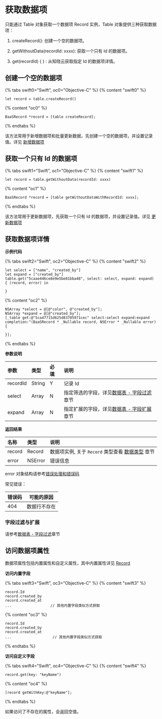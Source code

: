 # 获取数据项

只能通过 Table 对象获取一个数据项 Record 实例，Table 对象提供三种获取数据项：

1. createRecord(): 创建一个空的数据项。

2. getWithoutData(recordId: xxxx): 获取一个只有 Id 的数据项。

3. get(recordId) { } : 从知晓云获取指定 Id 的数据项详情。

## 创建一个空的数据项

{% tabs swift0="Swift", oc0="Objective-C" %}
{% content "swift0" %}
```
let record = table.createRecord()
```
{% content "oc0" %}
```
BaaSRecord *record = [table createRecord];
```
{% endtabs %}

该方法常用于新增数据项和批量更新数据，先创建一个空的数据项，并设置记录值。详见 [新增数据项](./create-record.md)

## 获取一个只有 Id 的数据项

{% tabs swift1="Swift", oc1="Objective-C" %}
{% content "swift1" %}
```
let record = table.getWithoutData(recordId: xxxx)
```
{% content "oc1" %}
```
BaaSRecord *record = [table getWithoutDataWithRecordId: xxxx];
```
{% endtabs %}

该方法常用于更新数据项，先获取一个只有 Id 的数据项，并设置记录值。详见 [更新数据项](./update-record.md)

## 获取数据项详情

**示例代码**

{% tabs swift2="Swift", oc2="Objective-C" %}
{% content "swift2" %}
```
let select = ["name", "created_by"]
let expand = ["created_by"]
table.get("5caae446ce8e9e5be81bba48", select: select, expand: expand) { (record, error) in

}
```
{% content "oc2" %}
```
NSArray *select = @[@"color", @"created_by"];
NSArray *expand = @[@"created_by"];
[_table get:@"5ca47715d625d83705971cec" select:select expand:expand completion:^(BaaSRecord * _Nullable record, NSError * _Nullable error) {
                        
}];
```
{% endtabs %}

**参数说明**

| 参数      | 类型   | 必填 | 说明 |
| :------- | :----- | :-- | :-- |
| recordId | String | Y  | 记录 Id |
| select | Array<String> |  N  | 指定筛选的字段，详见[数据表 - 字段过滤](./select-and-expand.md)章节 |
| expand | Array<String> |  N  | 指定扩展的字段，详见[数据表 - 字段扩展](./select-and-expand.md)章节 |

**返回结果**

| 名称       | 类型           | 说明 |
| :-------- | :------------  | :------ |
| record   | Record     | 数据项实例, 关于 `Record` 类型查看 [数据类型](./data-type.md) 章节|
| error     | NSError | 错误信息   |

error 对象结构请参考[错误处理和错误码](/ios-sdk/error-code.md)

常见错误：

| 错误码            | 可能的原因      |
|----------------|-----------------|
| 404            | 数据行不存在      |

### 字段过滤与扩展

请参考[数据表 - 字段过滤](./select-and-expand.md)章节

## 访问数据项属性

数据项属性包括内置属性和自定义属性，其中内置属性详见 [Record](./data-type.md) 

**访问内置字段**

{% tabs swift3="Swift", oc3="Objective-C" %}
{% content "swift3" %}
```
record.Id      
record.created_by       
record.created_at      
...                  // 其他内置字段类似方式获取
```
{% content "oc3" %}
```
record.Id  
record.created_by   
record.created_at      
...                   // 其他内置字段类似方式获取
```
{% endtabs %}

**访问自定义字段**

{% tabs swift4="Swift", oc4="Objective-C" %}
{% content "swift4" %}
```
record.get(key: "keyName")
```
{% content "oc4" %}
```
[record getWithKey:@"keyName"];
```
{% endtabs %}

如果访问了不存在的属性，会返回空值。